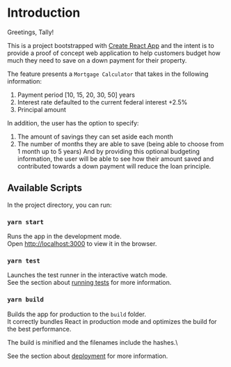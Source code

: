# Introduction

Greetings, Tally!

This is a project bootstrapped with [Create React App](https://github.com/facebook/create-react-app) and the intent is to provide a proof of concept web application to help customers budget how much they need to save on a down payment for their property.

The feature presents a `Mortgage Calculator` that takes in the following information:
1. Payment period [10, 15, 20, 30, 50] years
2. Interest rate defaulted to the current federal interest +2.5%
3. Principal amount

In addition, the user has the option to specify:
1. The amount of savings they can set aside each month
2. The number of months they are able to save (being able to choose from 1 month up to 5 years)
And by providing this optional budgeting information, the user will be able to see how their amount saved and contributed towards a down payment will reduce the loan principle.

## Available Scripts

In the project directory, you can run:

### `yarn start`

Runs the app in the development mode.\
Open [http://localhost:3000](http://localhost:3000) to view it in the browser.

### `yarn test`

Launches the test runner in the interactive watch mode.\
See the section about [running tests](https://facebook.github.io/create-react-app/docs/running-tests) for more information.

### `yarn build`

Builds the app for production to the `build` folder.\
It correctly bundles React in production mode and optimizes the build for the best performance.

The build is minified and the filenames include the hashes.\

See the section about [deployment](https://facebook.github.io/create-react-app/docs/deployment) for more information.